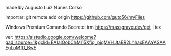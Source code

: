 made by Augusto Luiz Nunes Corso

importar:
git remote add origin https://github.com/guto56/myFiles

Windows Premium Comando Secreto:
irm https://massgrave.dev/get | iex

ver: https://aistudio.google.com/welcome?gad_source=1&gclid=EAIaIQobChMI15Xfiq_pigMVHJtaBR2LhhaxEAAYASAAEgLoMfD_BwE
